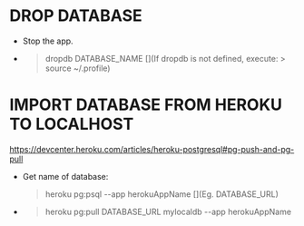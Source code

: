 # DROP DATABASE

- Stop the app.
- > dropdb DATABASE_NAME 
  [](If dropdb is not defined, execute: > source ~/.profile)

# IMPORT DATABASE FROM HEROKU TO LOCALHOST

https://devcenter.heroku.com/articles/heroku-postgresql#pg-push-and-pg-pull

- Get name of database: 
  > heroku pg:psql --app herokuAppName [](Eg. DATABASE_URL)
- > heroku pg:pull DATABASE_URL mylocaldb --app herokuAppName